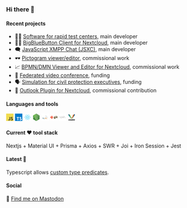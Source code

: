 ### Hi there 👋

#### Recent projects
- 🧑‍⚕️ [Software for rapid test centers](https://github.com/drkTettnang/corona-testing), main developer
- 🧑‍🏫 [BigBlueButton Client for Nextcloud](https://github.com/sualko/cloud_bbb), main developer
- 🗨️ [JavaScript XMPP Chat (JSXC)](https://github.com/jsxc/jsxc), main developer
- 🕶️ [Pictogram viewer/editor](https://github.com/kitsteam/wp-pictogram-viewer), commissional work
- 📈 [BPMN/DMN Viewer and Editor for Nextcloud](https://github.com/Loydl/nc-bpm-app), commissional work
- 🎥 [Federated video conference](https://prototypefund.de/project/foederierte-audio-und-video-konferenzen-via-xmpp/), funding
- 🗣️ [Simulation for civil protection executives](https://prototypefund.de/project/einsatzsimulator-fuer-fuehrungskraefte-des-bevoelkerungsschutzes/), funding
- 📧 [Outlook Plugin for Nextcloud](https://github.com/Sendent-B-V/Sendent-App-for-Nextcloud), commissional contribution

#### Languages and tools
<code><img height="20" src="https://raw.githubusercontent.com/github/explore/80688e429a7d4ef2fca1e82350fe8e3517d3494d/topics/javascript/javascript.png"></code>
<code><img height="20" src="https://raw.githubusercontent.com/github/explore/80688e429a7d4ef2fca1e82350fe8e3517d3494d/topics/typescript/typescript.png"></code>
<code><img height="20" src="https://raw.githubusercontent.com/github/explore/80688e429a7d4ef2fca1e82350fe8e3517d3494d/topics/react/react.png"></code>
<code><img height="20" src="https://raw.githubusercontent.com/github/explore/80688e429a7d4ef2fca1e82350fe8e3517d3494d/topics/nodejs/nodejs.png"></code>
<code><img height="20" src="https://raw.githubusercontent.com/github/explore/80688e429a7d4ef2fca1e82350fe8e3517d3494d/topics/mysql/mysql.png"></code>
<code><img height="20" src="https://raw.githubusercontent.com/github/explore/80688e429a7d4ef2fca1e82350fe8e3517d3494d/topics/git/git.png"></code>
<code><img height="20" src="https://github.com/github/explore/blob/607ca54319bf3aa0b1c83dde778736a6fd4c4350/topics/nextjs/nextjs.png"></code>
<code><img height="20" src="https://github.com/github/explore/blob/607ca54319bf3aa0b1c83dde778736a6fd4c4350/topics/xmpp/xmpp.png"></code>

#### Current ❤️ tool stack
Nextjs + Material UI + Prisma + Axios + SWR + Joi + Iron Session + Jest

#### Latest 🤯
Typescript allows [custom type predicates](https://www.typescriptlang.org/docs/handbook/2/narrowing.html#using-type-predicates).

#### Social
🦣 <a rel="me" href="https://fosstodon.org/@sualko">Find me on Mastodon</a>
